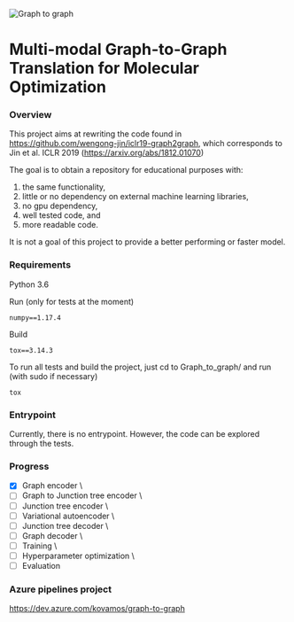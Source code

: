 ![Graph to graph](https://github.com/kovanostra/graph-to-graph/workflows/Graph%20to%20graph/badge.svg)

# Multi-modal Graph-to-Graph Translation for Molecular Optimization

### Overview

This project aims at rewriting the code found in https://github.com/wengong-jin/iclr19-graph2graph, which corresponds to Jin et al. ICLR 2019 (https://arxiv.org/abs/1812.01070)

The goal is to obtain a repository for educational purposes with:
1. the same functionality, 
2. little or no dependency on external machine learning libraries,
3. no gpu dependency,
4. well tested code, and 
5. more readable code.

It is not a goal of this project to provide a better performing or faster model.

### Requirements
Python 3.6 

Run (only for tests at the moment)
```
numpy==1.17.4
```

Build
```
tox==3.14.3
```
To run all tests and build the project, just cd to Graph_to_graph/ and run (with sudo if necessary)
```
tox
```

### Entrypoint

Currently, there is no entrypoint. However, the code can be explored through the tests.


### Progress

-[x] Graph encoder \
-[ ] Graph to Junction tree encoder \
-[ ] Junction tree encoder \
-[ ] Variational autoencoder \
-[ ] Junction tree decoder \
-[ ] Graph decoder \
-[ ] Training \
-[ ] Hyperparameter optimization \
-[ ] Evaluation 

### Azure pipelines project

https://dev.azure.com/kovamos/graph-to-graph
